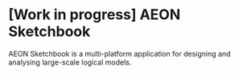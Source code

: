 # [Work in progress] AEON Sketchbook

AEON Sketchbook is a multi-platform application for designing and analysing large-scale logical models.

